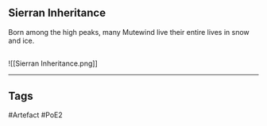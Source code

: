 ## Sierran Inheritance
Born among the high peaks, many Mutewind
live their entire lives in snow and ice.
##
![[Sierran Inheritance.png]]

---
## Tags
#Artefact
#PoE2